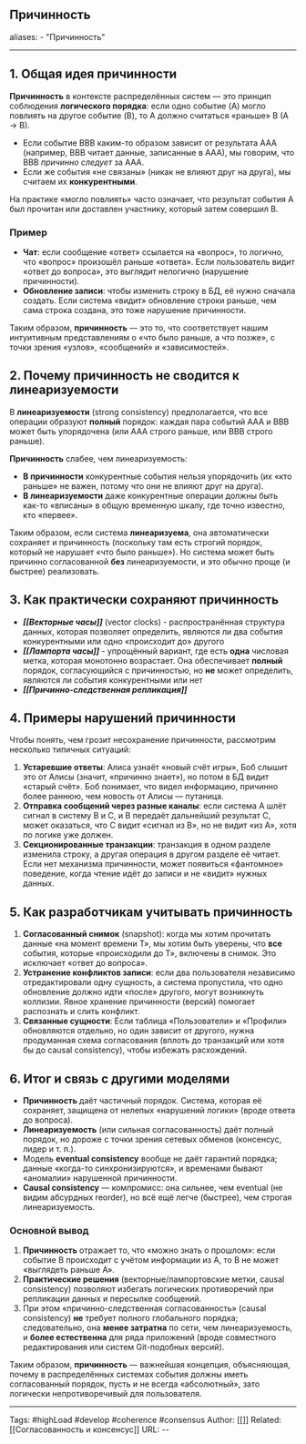 ## Причинность
aliases: 
	- "Причинность"

---

## 1. Общая идея причинности

**Причинность** в контексте распределённых систем — это принцип соблюдения **логического порядка**: если одно событие (A) могло повлиять на другое событие (B), то A должно считаться «раньше» B (A → B).

- Если событие BBB каким-то образом зависит от результата AAA (например, BBB читает данные, записанные в AAA), мы говорим, что BBB _причинно следует_ за AAA.
- Если же события «не связаны» (никак не влияют друг на друга), мы считаем их **конкурентными**.

На практике «могло повлиять» часто означает, что результат события A был прочитан или доставлен участнику, который затем совершил B.

### Пример

- **Чат**: если сообщение «ответ» ссылается на «вопрос», то логично, что «вопрос» произошёл раньше «ответа». Если пользователь видит «ответ до вопроса», это выглядит нелогично (нарушение причинности).
- **Обновление записи**: чтобы изменить строку в БД, её нужно сначала создать. Если система «видит» обновление строки раньше, чем сама строка создана, это тоже нарушение причинности.

Таким образом, **причинность** — это то, что соответствует нашим интуитивным представлениям о «что было раньше, а что позже», с точки зрения «узлов», «сообщений» и «зависимостей».


## 2. Почему причинность не сводится к линеаризуемости

В **линеаризуемости** (strong consistency) предполагается, что все операции образуют **полный** порядок: каждая пара событий AAA и BBB может быть упорядочена (или AAA строго раньше, или BBB строго раньше).

**Причинность** слабее, чем линеаризуемость:

- **В причинности** конкурентные события нельзя упорядочить (их «кто раньше» не важен, потому что они не влияют друг на друга).
- **В линеаризуемости** даже конкурентные операции должны быть как-то «вписаны» в общую временную шкалу, где точно известно, кто «первее».

Таким образом, если система **линеаризуема**, она автоматически сохраняет и причинность (поскольку там есть строгий порядок, который не нарушает «что было раньше»). Но система может быть причинно согласованной **без** линеаризуемости, и это обычно проще (и быстрее) реализовать.

## 3. Как практически сохраняют причинность

- ***[[Векторные часы]]*** (vector clocks) - распространённая структура данных, которая позволяет определить, являются ли два события конкурентными или одно «происходит до» другого
- ***[[Лампорта часы]]*** - упрощённый вариант, где есть **одна** числовая метка, которая монотонно возрастает. Она обеспечивает **полный** порядок, согласующийся с причинностью, но **не** может определить, являются ли события конкурентными или нет
- ***[[Причинно-следственная репликация]]***
## 4. Примеры нарушений причинности

Чтобы понять, чем грозит несохранение причинности, рассмотрим несколько типичных ситуаций:

1. **Устаревшие ответы**: Алиса узнаёт «новый счёт игры», Боб слышит это от Алисы (значит, «причинно знает»), но потом в БД видит «старый счёт». Боб понимает, что видел информацию, причинно более раннюю, чем новость от Алисы — путаница.
2. **Отправка сообщений через разные каналы**: если система A шлёт сигнал в систему B и C, и B передаёт дальнейший результат C, может оказаться, что C видит «сигнал из B», но не видит «из A», хотя по логике уже должен.
3. **Секционированные транзакции**: транзакция в одном разделе изменила строку, а другая операция в другом разделе её читает. Если нет механизма причинности, может появиться «фантомное» поведение, когда чтение идёт до записи и не «видит» нужных данных.
## 5. Как разработчикам учитывать причинность

1. **Согласованный снимок** (snapshot): когда мы хотим прочитать данные «на момент времени T», мы хотим быть уверены, что **все** события, которые «происходили до T», включены в снимок. Это исключает «ответ до вопроса».
2. **Устранение конфликтов записи**: если два пользователя независимо отредактировали одну сущность, а система пропустила, что одно обновление должно идти «после» другого, могут возникнуть коллизии. Явное хранение причинности (версий) помогает распознать и слить конфликт.
3. **Связанные сущности**: Если таблица «Пользователи» и «Профили» обновляются отдельно, но один зависит от другого, нужна продуманная схема согласования (вплоть до транзакций или хотя бы до causal consistency), чтобы избежать расхождений.
## 6. Итог и связь с другими моделями

- **Причинность** даёт частичный порядок. Система, которая её сохраняет, защищена от нелепых «нарушений логики» (вроде ответа до вопроса).
- **Линеаризуемость** (или сильная согласованность) даёт полный порядок, но дороже с точки зрения сетевых обменов (консенсус, лидер и т. п.).
- Модель **eventual consistency** вообще не даёт гарантий порядка; данные «когда-то синхронизируются», и временами бывают «аномалии» нарушенной причинности.
- **Causal consistency** — компромисс: она сильнее, чем eventual (не видим абсурдных reorder), но всё ещё легче (быстрее), чем строгая линеаризуемость.

### Основной вывод

1. **Причинность** отражает то, что «можно знать о прошлом»: если событие B происходит с учётом информации из A, то B не может «выглядеть раньше A».
2. **Практические решения** (векторные/лампортовские метки, causal consistency) позволяют избегать логических противоречий при репликации данных и пересылке сообщений.
3. При этом «причинно-следственная согласованность» (causal consistency) **не** требует полного глобального порядка; следовательно, она **менее затратна** по сети, чем линеаризуемость, и **более естественна** для ряда приложений (вроде совместного редактирования или систем Git-подобных версий).

Таким образом, **причинность** — важнейшая концепция, объясняющая, почему в распределённых системах события должны иметь согласованный порядок, пусть и не всегда «абсолютный», зато логически непротиворечивый для пользователя.

---
Tags: #highLoad #develop #coherence  #consensus
Author: [[]]
Related: [[Согласованность и консенсус]]
URL: -- 
